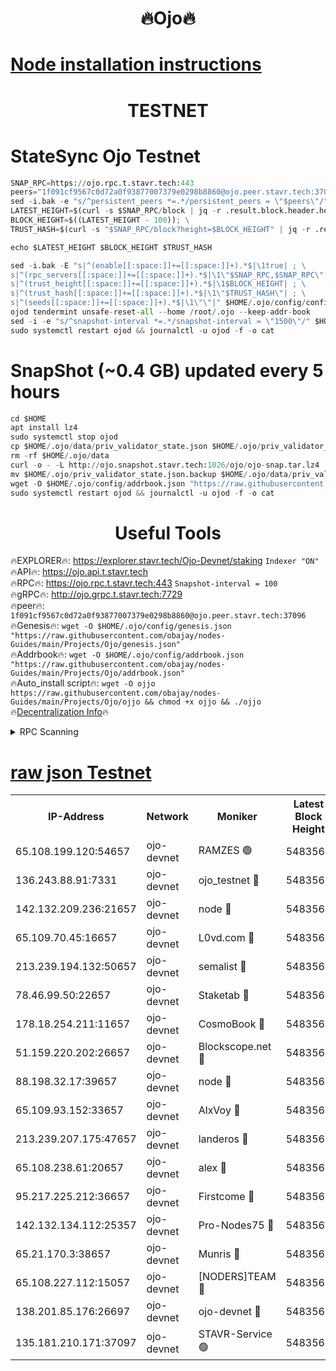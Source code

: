 <h1 align="center"> 🔥Ojo🔥</h1>

[Node installation instructions](https://github.com/obajay/nodes-Guides/tree/main/Projects/Ojo)
=

<h1 align="center"> TESTNET</h1>

# StateSync Ojo Testnet
```python
SNAP_RPC=https://ojo.rpc.t.stavr.tech:443
peers="1f091cf9567c0d72a0f93877007379e0298b8860@ojo.peer.stavr.tech:37096"
sed -i.bak -e "s/^persistent_peers *=.*/persistent_peers = \"$peers\"/" $HOME/.ojo/config/config.toml
LATEST_HEIGHT=$(curl -s $SNAP_RPC/block | jq -r .result.block.header.height); \
BLOCK_HEIGHT=$((LATEST_HEIGHT - 100)); \
TRUST_HASH=$(curl -s "$SNAP_RPC/block?height=$BLOCK_HEIGHT" | jq -r .result.block_id.hash)

echo $LATEST_HEIGHT $BLOCK_HEIGHT $TRUST_HASH

sed -i.bak -E "s|^(enable[[:space:]]+=[[:space:]]+).*$|\1true| ; \
s|^(rpc_servers[[:space:]]+=[[:space:]]+).*$|\1\"$SNAP_RPC,$SNAP_RPC\"| ; \
s|^(trust_height[[:space:]]+=[[:space:]]+).*$|\1$BLOCK_HEIGHT| ; \
s|^(trust_hash[[:space:]]+=[[:space:]]+).*$|\1\"$TRUST_HASH\"| ; \
s|^(seeds[[:space:]]+=[[:space:]]+).*$|\1\"\"|" $HOME/.ojo/config/config.toml
ojod tendermint unsafe-reset-all --home /root/.ojo --keep-addr-book
sed -i -e "s/^snapshot-interval *=.*/snapshot-interval = \"1500\"/" $HOME/.ojo/config/app.toml
sudo systemctl restart ojod && journalctl -u ojod -f -o cat
```
# SnapShot (~0.4 GB) updated every 5 hours
```python
cd $HOME
apt install lz4
sudo systemctl stop ojod
cp $HOME/.ojo/data/priv_validator_state.json $HOME/.ojo/priv_validator_state.json.backup
rm -rf $HOME/.ojo/data
curl -o - -L http://ojo.snapshot.stavr.tech:1026/ojo/ojo-snap.tar.lz4 | lz4 -c -d - | tar -x -C $HOME/.ojo --strip-components 2
mv $HOME/.ojo/priv_validator_state.json.backup $HOME/.ojo/data/priv_validator_state.json
wget -O $HOME/.ojo/config/addrbook.json "https://raw.githubusercontent.com/obajay/nodes-Guides/main/Projects/Ojo/addrbook.json"
sudo systemctl restart ojod && journalctl -u ojod -f -o cat
```
 <h1 align="center"> Useful Tools</h1>

🔥EXPLORER🔥:        https://explorer.stavr.tech/Ojo-Devnet/staking        `Indexer "ON"` \
🔥API🔥:                     https://ojo.api.t.stavr.tech \
🔥RPC🔥:                    https://ojo.rpc.t.stavr.tech:443              `Snapshot-interval = 100` \
🔥gRPC🔥:                  http://ojo.grpc.t.stavr.tech:7729 \
🔥peer🔥:                   `1f091cf9567c0d72a0f93877007379e0298b8860@ojo.peer.stavr.tech:37096` \
🔥Genesis🔥:    ```wget -O $HOME/.ojo/config/genesis.json "https://raw.githubusercontent.com/obajay/nodes-Guides/main/Projects/Ojo/genesis.json"``` \
🔥Addrbook🔥:    ```wget -O $HOME/.ojo/config/addrbook.json "https://raw.githubusercontent.com/obajay/nodes-Guides/main/Projects/Ojo/addrbook.json"``` \
🔥Auto_install script🔥: ```wget -O ojjo https://raw.githubusercontent.com/obajay/nodes-Guides/main/Projects/Ojo/ojjo && chmod +x ojjo && ./ojjo``` \
🔥[Decentralization Info](https://github.com/obajay/StateSync-snapshots/tree/main/Projects/Ojo/Decentralization)🔥



<details>
<summary>RPC Scanning</summary>

<h2 align="center"> We scan nodes in real time every 4 hours. And we provide the final result of RPC endpoints.
We cannot influence the operation of these nodes in any way. </h2>


```python
If Voting Power is higher than 0 --> then the Node is a validator of the network and may be subject to attack and be a potential threat to the chain.
```
```python
We marked such validators with a red symbol
```

</details>

[raw json Testnet](https://rpc-check.ojot.stavr.tech/ojot/rpc-ojot-result.json)
=


<table><tr><th>IP-Address</th><th>Network</th><th>Moniker</th><th>Latest Block Height</th><th>Earliest Block Height</th><th>Catching Up</th><th>Tx Index</th><th>Voting Power</th><th>Scan Time</th></tr><tr><td>65.108.199.120:54657</td><td>ojo-devnet</td><td>RAMZES 🟢</td><td>5483564</td><td>306156</td><td>False</td><td>on</td><td>0</td><td>2024-02-17T18:57:38.469886432UTC</td></tr><tr><td>136.243.88.91:7331</td><td>ojo-devnet</td><td>ojo_testnet 🔴</td><td>5483565</td><td>308845</td><td>False</td><td>on</td><td>1000</td><td>2024-02-17T18:57:46.954414438UTC</td></tr><tr><td>142.132.209.236:21657</td><td>ojo-devnet</td><td>node 🔴</td><td>5483568</td><td>350001</td><td>False</td><td>on</td><td>1999</td><td>2024-02-17T18:58:00.083597272UTC</td></tr><tr><td>65.109.70.45:16657</td><td>ojo-devnet</td><td>L0vd.com 🔴</td><td>5483569</td><td>695918</td><td>False</td><td>off</td><td>998</td><td>2024-02-17T18:58:08.105891402UTC</td></tr><tr><td>213.239.194.132:50657</td><td>ojo-devnet</td><td>semalist 🔴</td><td>5483564</td><td>3223522</td><td>False</td><td>on</td><td>21037</td><td>2024-02-17T18:57:38.737610276UTC</td></tr><tr><td>78.46.99.50:22657</td><td>ojo-devnet</td><td>Staketab 🔴</td><td>5483569</td><td>4254801</td><td>False</td><td>on</td><td>1276</td><td>2024-02-17T18:58:08.337897305UTC</td></tr><tr><td>178.18.254.211:11657</td><td>ojo-devnet</td><td>CosmoBook 🔴</td><td>5483568</td><td>4392001</td><td>False</td><td>off</td><td>1047</td><td>2024-02-17T18:58:02.474040948UTC</td></tr><tr><td>51.159.220.202:26657</td><td>ojo-devnet</td><td>Blockscope.net 🔴</td><td>5483564</td><td>4425001</td><td>False</td><td>on</td><td>1917</td><td>2024-02-17T18:57:37.745059916UTC</td></tr><tr><td>88.198.32.17:39657</td><td>ojo-devnet</td><td>node 🔴</td><td>5483568</td><td>4710001</td><td>False</td><td>on</td><td>97072</td><td>2024-02-17T18:58:02.705366105UTC</td></tr><tr><td>65.109.93.152:33657</td><td>ojo-devnet</td><td>AlxVoy 🔴</td><td>5483568</td><td>4943001</td><td>False</td><td>on</td><td>4491415</td><td>2024-02-17T18:57:59.846603136UTC</td></tr><tr><td>213.239.207.175:47657</td><td>ojo-devnet</td><td>landeros 🔴</td><td>5483567</td><td>4967924</td><td>False</td><td>off</td><td>11083</td><td>2024-02-17T18:57:55.430055163UTC</td></tr><tr><td>65.108.238.61:20657</td><td>ojo-devnet</td><td>alex 🔴</td><td>5483564</td><td>5131001</td><td>False</td><td>on</td><td>11359</td><td>2024-02-17T18:57:38.102087331UTC</td></tr><tr><td>95.217.225.212:36657</td><td>ojo-devnet</td><td>Firstcome 🔴</td><td>5483565</td><td>5251946</td><td>False</td><td>on</td><td>13566</td><td>2024-02-17T18:57:44.572931379UTC</td></tr><tr><td>142.132.134.112:25357</td><td>ojo-devnet</td><td>Pro-Nodes75 🔴</td><td>5483564</td><td>5383564</td><td>False</td><td>on</td><td>24651</td><td>2024-02-17T18:57:41.833785817UTC</td></tr><tr><td>65.21.170.3:38657</td><td>ojo-devnet</td><td>Munris 🔴</td><td>5483565</td><td>5383565</td><td>False</td><td>off</td><td>20123</td><td>2024-02-17T18:57:44.245309051UTC</td></tr><tr><td>65.108.227.112:15057</td><td>ojo-devnet</td><td>[NODERS]TEAM 🔴</td><td>5483569</td><td>5383569</td><td>False</td><td>off</td><td>9999</td><td>2024-02-17T18:58:07.338094061UTC</td></tr><tr><td>138.201.85.176:26697</td><td>ojo-devnet</td><td>ojo-devnet 🔴</td><td>5483569</td><td>5383569</td><td>False</td><td>on</td><td>1000024000</td><td>2024-02-17T18:58:07.659747442UTC</td></tr><tr><td>135.181.210.171:37097</td><td>ojo-devnet</td><td>STAVR-Service 🟢</td><td>5483564</td><td>5482501</td><td>False</td><td>on</td><td>0</td><td>2024-02-17T18:57:39.507712601UTC</td></tr></table>
